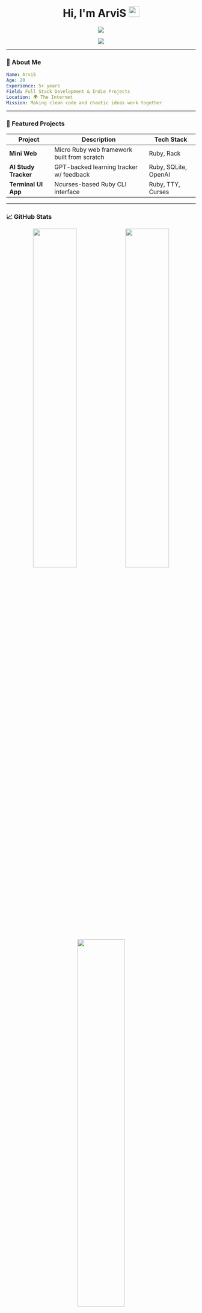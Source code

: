 <h1 align="center">Hi, I'm ArviS <img src="https://raw.githubusercontent.com/ArviSlayer/ArviSlayer/assets/69751083/a2d2a87d-6683-4505-852f-42607bc76907" width="28px"></h1>

<p align="center">
  <img src="https://readme-typing-svg.demolab.com?font=Fira+Code&duration=2000&pause=1000&color=36BCF7&center=true&vCenter=true&width=440&lines=Different+ideas,+same+codes.;Developer+%7C+Thinker+%7C+Technologist;Crafting+Digital+Experiences" />
</p>

<p align="center">
  <img src="https://skillicons.dev/icons?i=ruby,js,ts,go,python,html,css,nodejs,mysql,mongodb" />
</p>

---

### 🧠 About Me

```yaml
Name: ArviS
Age: 20
Experience: 5+ years
Field: Full Stack Development & Indie Projects
Location: 🌍 The Internet
Mission: Making clean code and chaotic ideas work together
```

---

### 🚀 Featured Projects

| Project | Description | Tech Stack |
|--------|-------------|------------|
| **Mini Web** | Micro Ruby web framework built from scratch | Ruby, Rack |
| **AI Study Tracker** | GPT-backed learning tracker w/ feedback | Ruby, SQLite, OpenAI |
| **Terminal UI App** | Ncurses-based Ruby CLI interface | Ruby, TTY, Curses |

---

### 📈 GitHub Stats

<p align="center">
  <img width="48%" src="https://github-readme-stats.vercel.app/api?username=arviisoft&show_icons=true&theme=tokyonight&hide_border=true" />
  <img width="48%" src="https://streak-stats.demolab.com?user=arviisoft&theme=tokyonight&hide_border=true"/>
</p>

<p align="center">
  <img width="50%" src="https://github-readme-stats.vercel.app/api/top-langs/?username=arviisoft&layout=compact&theme=tokyonight&hide_border=true" />
</p>

---

### 🎧 Spotify Vibes

<p align="center">
  <img src="https://spotify-github-profile.vercel.app/api/view?uid=31faey2jxwiym4rahbk3nhvc64fe&cover_image=true&theme=default&show_offline=false&background_color=121212&interchange=true&bar_color=53b14f&bar_color_cover=false" />
</p>

---

### 🌍 Connect With Me

<p align="center">
  <a href="https://discord.com/users/216222397349625857"><img src="https://img.shields.io/badge/Discord-5865F2?style=for-the-badge&logo=discord&logoColor=white"></a>
  <a href="https://www.instagram.com/al.kann0/"><img src="https://img.shields.io/badge/Instagram-E4405F?style=for-the-badge&logo=instagram&logoColor=white"></a>
  <a href="https://t.me/asmorofa"><img src="https://img.shields.io/badge/Telegram-26A5E4?style=for-the-badge&logo=telegram&logoColor=white"></a>
  <a href="https://www.linkedin.com/in/arviisoft/"><img src="https://img.shields.io/badge/LinkedIn-0A66C2?style=for-the-badge&logo=linkedin&logoColor=white"></a>
  <a href="mailto:alkan@alkan.web.tr"><img src="https://img.shields.io/badge/Email-D14836?style=for-the-badge&logo=gmail&logoColor=white"></a>
</p>

---

<p align="center"><i>Crafting one line at a time — from chaos to clarity.</i></p>
